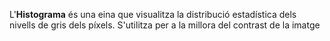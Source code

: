 L'**Histograma** és una eina que visualitza la distribució estadística dels nivells de gris dels píxels. S'utilitza per a la millora del contrast de la imatge